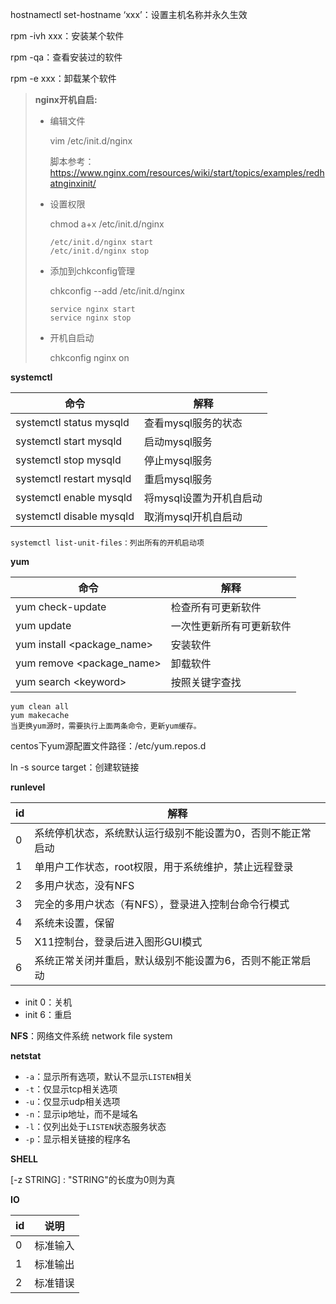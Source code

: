 hostnamectl  set-hostname ‘xxx’：设置主机名称并永久生效



rpm -ivh xxx：安装某个软件

rpm -qa：查看安装过的软件

rpm -e xxx：卸载某个软件



> **nginx开机自启:**
>
> + 编辑文件
>
>   vim /etc/init.d/nginx 
>
>   脚本参考：https://www.nginx.com/resources/wiki/start/topics/examples/redhatnginxinit/
>
> + 设置权限
>
>   chmod a+x /etc/init.d/nginx
>
>   ```
>   /etc/init.d/nginx start
>   /etc/init.d/nginx stop
>   ```
>
> + 添加到chkconfig管理
>
>   chkconfig --add /etc/init.d/nginx
>
>   ```
>   service nginx start
>   service nginx stop
>   ```
>
> + 开机自启动
>
>   chkconfig nginx on



**systemctl**

| 命令                     | 解释                    |
| ------------------------ | ----------------------- |
| systemctl status mysqld  | 查看mysql服务的状态     |
| systemctl start mysqld   | 启动mysql服务           |
| systemctl stop mysqld    | 停止mysql服务           |
| systemctl restart mysqld | 重启mysql服务           |
| systemctl enable mysqld  | 将mysql设置为开机自启动 |
| systemctl disable mysqld | 取消mysql开机自启动     |

```
systemctl list-unit-files：列出所有的开机启动项
```



**yum**

| 命令                       | 解释                     |
| -------------------------- | ------------------------ |
| yum check-update           | 检查所有可更新软件       |
| yum update                 | 一次性更新所有可更新软件 |
| yum install <package_name> | 安装软件                 |
| yum remove <package_name>  | 卸载软件                 |
| yum search \<keyword>      | 按照关键字查找           |

```
yum clean all
yum makecache
当更换yum源时，需要执行上面两条命令，更新yum缓存。
```

centos下yum源配置文件路径：/etc/yum.repos.d



ln -s source target：创建软链接



**runlevel**

| id   | 解释                                                        |
| ---- | ----------------------------------------------------------- |
| 0    | 系统停机状态，系统默认运行级别不能设置为0，否则不能正常启动 |
| 1    | 单用户工作状态，root权限，用于系统维护，禁止远程登录        |
| 2    | 多用户状态，没有NFS                                         |
| 3    | 完全的多用户状态（有NFS），登录进入控制台命令行模式         |
| 4    | 系统未设置，保留                                            |
| 5    | X11控制台，登录后进入图形GUI模式                            |
| 6    | 系统正常关闭并重启，默认级别不能设置为6，否则不能正常启动   |

+ init 0：关机
+ init 6：重启



**NFS**：网络文件系统 network file system



**netstat**

+ `-a`：显示所有选项，默认不显示`LISTEN`相关
+ `-t`：仅显示tcp相关选项
+ `-u`：仅显示udp相关选项
+ `-n`：显示ip地址，而不是域名
+ `-l`：仅列出处于`LISTEN`状态服务状态
+ `-p`：显示相关链接的程序名





**SHELL**

[-z STRING] : "STRING"的长度为0则为真



**IO**

| id   | 说明     |
| ---- | -------- |
| 0    | 标准输入 |
| 1    | 标准输出 |
| 2    | 标准错误 |

